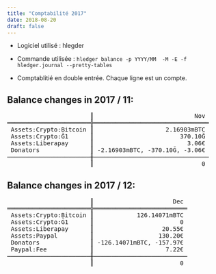 ```yaml
---
title: "Comptabilité 2017"
date: 2018-08-20
draft: false
---
```


* Logiciel utilisé : hlegder
* Commande utilisée : `hledger balance -p YYYY/MM  -M -E -f hledger.journal --pretty-tables`

* Comptablitié en double entrée. Chaque ligne est un compte.

## Balance changes in 2017 / 11:
<pre>
                       ║                            Nov
═══════════════════════╬════════════════════════════════
 Assets:Crypto:Bitcoin ║                    2.16903mBTC
 Assets:Crypto:Ğ1      ║                        370.10Ğ
 Assets:Liberapay      ║                          3.06€
 Donators              ║ -2.16903mBTC, -370.10Ğ, -3.06€
───────────────────────╫────────────────────────────────
                       ║                              0</pre>

                       
## Balance changes in 2017 / 12:
<pre>
                       ║                      Dec 
═══════════════════════╬══════════════════════════
 Assets:Crypto:Bitcoin ║            126.14071mBTC 
 Assets:Crypto:Ğ1      ║                        0 
 Assets:Liberapay      ║                   20.55€ 
 Assets:Paypal         ║                  130.20€ 
 Donators              ║ -126.14071mBTC, -157.97€ 
 Paypal:Fee            ║                    7.22€ 
───────────────────────╫──────────────────────────
                       ║                        0</pre>
